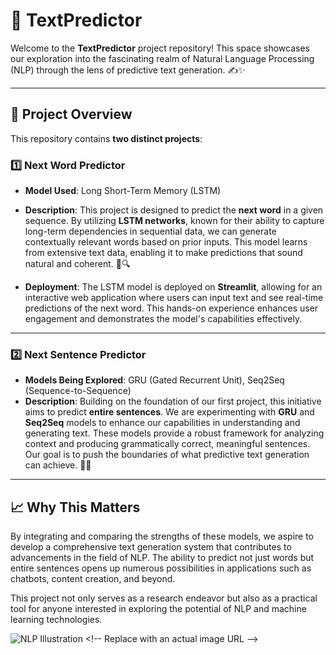 
# 🌟 TextPredictor

Welcome to the **TextPredictor** project repository! This space showcases our exploration into the fascinating realm of Natural Language Processing (NLP) through the lens of predictive text generation. ✍️✨

---

## 🚀 Project Overview

This repository contains **two distinct projects**:

### 1️⃣ Next Word Predictor

- **Model Used**: Long Short-Term Memory (LSTM)  
- **Description**: This project is designed to predict the **next word** in a given sequence. By utilizing **LSTM networks**, known for their ability to capture long-term dependencies in sequential data, we can generate contextually relevant words based on prior inputs. This model learns from extensive text data, enabling it to make predictions that sound natural and coherent. 🧠🔍
  
- **Deployment**: The LSTM model is deployed on **Streamlit**, allowing for an interactive web application where users can input text and see real-time predictions of the next word. This hands-on experience enhances user engagement and demonstrates the model's capabilities effectively.

---

### 2️⃣ Next Sentence Predictor

- **Models Being Explored**: GRU (Gated Recurrent Unit), Seq2Seq (Sequence-to-Sequence)  
- **Description**: Building on the foundation of our first project, this initiative aims to predict **entire sentences**. We are experimenting with **GRU** and **Seq2Seq** models to enhance our capabilities in understanding and generating text. These models provide a robust framework for analyzing context and producing grammatically correct, meaningful sentences. Our goal is to push the boundaries of what predictive text generation can achieve. 📖💡

---

## 📈 Why This Matters

By integrating and comparing the strengths of these models, we aspire to develop a comprehensive text generation system that contributes to advancements in the field of NLP. The ability to predict not just words but entire sentences opens up numerous possibilities in applications such as chatbots, content creation, and beyond.

This project not only serves as a research endeavor but also as a practical tool for anyone interested in exploring the potential of NLP and machine learning technologies.

![NLP Illustration]([https://example.com/nlp-image.png](https://i0.wp.com/ubiai.tools/wp-content/uploads/2023/11/Image-of-a-human-made-up-of-lit-up-lines-touching-a-graphic-which-reads-NLP.jpg?fit=1280%2C720&ssl=1))  <!-- Replace with an actual image URL -->
